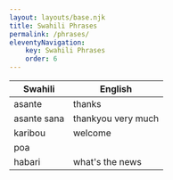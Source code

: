 ```yaml
---
layout: layouts/base.njk
title: Swahili Phrases
permalink: /phrases/
eleventyNavigation:
    key: Swahili Phrases
    order: 6
---
```


| Swahili | English |
| ----------------- | ----------------- |
| asante | thanks |
| asante sana | thankyou very much |
| karibou | welcome |
| poa | |
| habari | what's the news |
